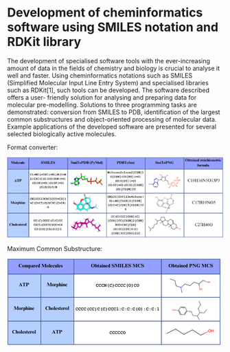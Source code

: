 # Development of cheminformatics software using SMILES notation and RDKit library

The development of specialised software tools with the ever-increasing amount of data in the fields of chemistry and biology is crucial to analyse it well and faster. Using cheminformatics notations such as SMILES (Simplified Molecular Input Line Entry System) and specialised libraries such as RDKit[1], such tools can be developed. The software described offers a user- friendly solution for analysing and preparing data for molecular pre-modelling. Solutions to three programming tasks are demonstrated: conversion from SMILES to PDB, identification of the largest common substructures and object-oriented processing of molecular data. Example applications of the developed software are presented for several selected biologically active molecules.

Format converter:

![Format converter](https://github.com/juliazubel/Python_Projects/blob/main/Cheminformatics%20using%20RDKit/formatconverter.png)

Maximum Common Substructure:

![MCS](https://github.com/juliazubel/Python_Projects/blob/main/Cheminformatics%20using%20RDKit/MCS.png)
